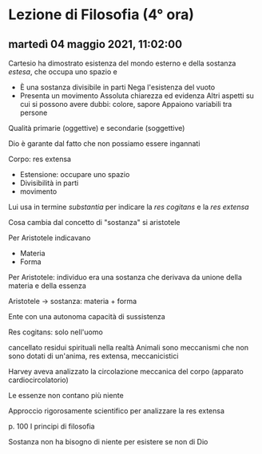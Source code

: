 
# Lezione di Filosofia (4° ora)

## martedì 04 maggio 2021, 11:02:00

Cartesio ha dimostrato esistenza del mondo esterno e della sostanza *estesa*, che occupa uno spazio e 
* È una sostanza divisibile in parti
Nega l'esistenza del vuoto
* Presenta un movimento
Assoluta chiarezza ed evidenza
Altri aspetti su cui si possono avere dubbi: colore, sapore
Appaiono variabili tra persone

Qualità primarie (oggettive) e secondarie (soggettive)

Dio è garante dal fatto che non possiamo essere ingannati

Corpo: res extensa

* Estensione: occupare uno spazio
* Divisibilità in parti
* movimento

Lui usa in termine *substantia* per indicare la *res cogitans* e la *res extensa*

Cosa cambia dal concetto di "sostanza" si aristotele

Per Aristotele indicavano 
* Materia
* Forma


Per Aristotele: individuo era una sostanza che derivava da unione della materia e della essenza

Aristotele -> sostanza: materia + forma

Ente con una autonoma capacità di sussistenza

Res cogitans: solo nell'uomo

cancellato residui spirituali nella realtà
Animali sono meccanismi che non sono dotati di un'anima, res extensa, meccanicistici

Harvey aveva analizzato la circolazione meccanica del corpo (apparato cardiocircolatorio)

Le essenze non contano più niente

Approccio rigorosamente scientifico per analizzare la res extensa


p. 100
I principi di filosofia

Sostanza non ha bisogno di niente per esistere se non di Dio


<!--stackedit_data:
eyJoaXN0b3J5IjpbLTg2NDAwMDgxLDI1MjM1ODQyMSwxOTg5Mj
I2Njg3XX0=
-->